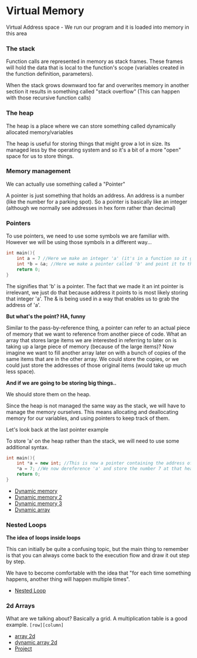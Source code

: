 # Virtual Memory

Virtual Address space - We run our program and it is loaded into memory in this
area

### The stack

Function calls are represented in memory as stack frames. These frames will hold
the data that is local to the function's scope (variables created in the
function definition, parameters).

When the stack grows downward too far and overwrites memory in another section
it results in something called "stack overflow" (This can happen with those
recursive function calls)

### The heap

The heap is a place where we can store something called dynamically allocated
memory/variables

The heap is useful for storing things that might grow a lot in size. Its managed
less by the operating system and so it's a bit of a more "open" space for us to
store things.

### Memory management

We can actually use something called a "Pointer"

A pointer is just something that holds an address. An address is a number (like
the number for a parking spot). So a pointer is basically like an integer
(although we normally see addresses in hex form rather than decimal)

### Pointers

To use pointers, we need to use some symbols we are familiar with. However we
will be using those symbols in a different way...

```cpp
int main(){
    int a = 7 //Here we make an integer 'a' (it's in a function so it goes on the stack)
    int *b = &a; //Here we make a pointer called 'b' and point it to the address of 'a'
    return 0;
}
```

The signifies that 'b' is a pointer. The fact that we made it an int pointer is
irrelevant, we just do that because address it points to is most likely storing
that integer 'a'. The & is being used in a way that enables us to grab the
address of 'a'.

**But what's the point? HA, funny**

Similar to the pass-by-reference thing, a pointer can refer to an actual piece
of memory that we want to reference from another piece of code. What an array
that stores large items we are interested in referring to later on is taking up
a large piece of memory (because of the large items)? Now imagine we want to
fill another array later on with a bunch of copies of the same items that are in
the other array. We could store the copies, or we could just store the addresses
of those original items (would take up much less space).

**And if we are going to be storing big things..**

We should store them on the heap.

Since the heap is not managed the same way as the stack, we will have to manage
the memory ourselves. This means allocating and deallocating memory for our
variables, and using pointers to keep track of them.

Let's look back at the last pointer example

To store 'a' on the heap rather than the stack, we will need to use some additional syntax.

```cpp
int main(){
    int *a = new int; //This is now a pointer containing the address of 'a' on the heap
    *a = 7; //We now dereference 'a' and store the number 7 at that heap address
    return 0;
}
```

- [Dynamic memory](dynamic_memory.cpp)
- [Dynamic memory 2](dynamic_memory_2.cpp)
- [Dynamic memory 3](dynamic_memory_3.cpp)
- [Dynamic array](dynamic_array.cpp)

### Nested Loops

**The idea of loops inside loops**

This can initially be quite a confusing topic, but the main thing to remember is
that you can always come back to the execution flow and draw it out step by
step.

We have to become comfortable with the idea that "for each time something
happens, another thing will happen multiple times".

- [Nested Loop](nested_loop.cpp)

### 2d Arrays

What are we talking about? Basically a grid. A multiplication table is a good
example. `[row][column]`

- [array 2d](array_2d.cpp)
- [dynamic array 2d](dynamic_2d.cpp)
- [Project](project.cpp)
